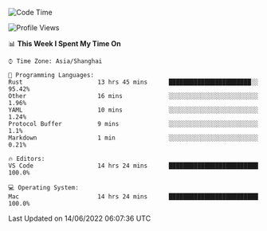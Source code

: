 <!--START_SECTION:waka-->
![Code Time](http://img.shields.io/badge/Code%20Time-1%2C378%20hrs%2022%20mins-blue)

![Profile Views](http://img.shields.io/badge/Profile%20Views-13-blue)

📊 **This Week I Spent My Time On** 

```text
⌚︎ Time Zone: Asia/Shanghai

💬 Programming Languages: 
Rust                     13 hrs 45 mins      ███████████████████████░░   95.42% 
Other                    16 mins             ░░░░░░░░░░░░░░░░░░░░░░░░░   1.96% 
YAML                     10 mins             ░░░░░░░░░░░░░░░░░░░░░░░░░   1.24% 
Protocol Buffer          9 mins              ░░░░░░░░░░░░░░░░░░░░░░░░░   1.1% 
Markdown                 1 min               ░░░░░░░░░░░░░░░░░░░░░░░░░   0.21%

🔥 Editors: 
VS Code                  14 hrs 24 mins      █████████████████████████   100.0%

💻 Operating System: 
Mac                      14 hrs 24 mins      █████████████████████████   100.0%

```


 Last Updated on 14/06/2022 06:07:36 UTC
<!--END_SECTION:waka-->
